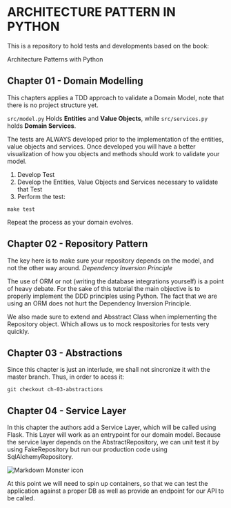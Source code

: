 # ARCHITECTURE PATTERN IN PYTHON
This is a repository to hold tests and developments based on the book:

Architecture Patterns with Python

## Chapter 01 - Domain Modelling
This chapters applies a TDD approach to validate a Domain Model, note that there is no project structure yet.

`src/model.py` Holds **Entities** and **Value Objects**, while `src/services.py` holds **Domain Services**. 

The tests are ALWAYS developed prior to the implementation of the entities, value objects and services. Once developed you will have a better visualization of how you objects and methods should work to validate your model.

1. Develop Test
2. Develop the Entities, Value Objects and Services necessary to validate that Test
3. Perform the test:

```make test``` 

Repeat the process as your domain evolves.

## Chapter 02 - Repository Pattern

The key here is to make sure your repository depends on the model, and not the other way around. *Dependency Inversion Principle*

The use of ORM or not (writing the database integrations yourself) is a point of heavy debate. For the sake of this tutorial the main objective is to properly implement the DDD principles using Python. The fact that we are using an ORM does not hurt the Dependency Inversion Principle.

We also made sure to extend and Absstract Class when implementing the Repository object. Which allows us to mock respositories for tests very quickly. 

## Chapter 03 - Abstractions
Since this chapter is just an interlude, we shall not sincronize it with the master branch. Thus, in order to acess it:

```git checkout ch-03-abstractions```

## Chapter 04 - Service Layer
In this chapter the authors add a Service Layer, which will be called using Flask. This Layer will work as an entrypoint for our domain model.
Because the service layer depends on the AbstractRepository, we can unit test it by using FakeRepository but run our production code using SqlAlchemyRepository.

<img src=images/ch_04_serviceLayer.png
     alt="Markdown Monster icon" />

At this point we will need to spin up containers, so that we can test the application against a proper DB as well as provide an endpoint for our API to be called.
